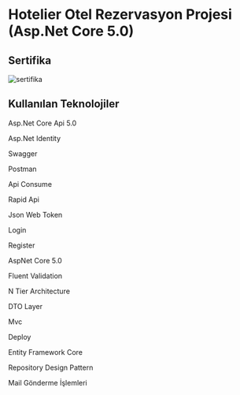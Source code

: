 # Hotelier Otel Rezervasyon Projesi (Asp.Net Core 5.0)

<h2>Sertifika</h2>

![sertifika](https://drive.google.com/file/d/1SuqLGfQea0uNxbyq71NssdeV0JvIUnSa.jpg)

<h2>Kullanılan Teknolojiler</h2>

Asp.Net Core Api 5.0

Asp.Net Identity

Swagger

Postman

Api Consume

Rapid Api

Json Web Token

Login

Register

AspNet Core 5.0

Fluent Validation

N Tier Architecture

DTO Layer

Mvc

Deploy

Entity Framework Core

Repository Design Pattern

Mail Gönderme İşlemleri

<h2></h2>

